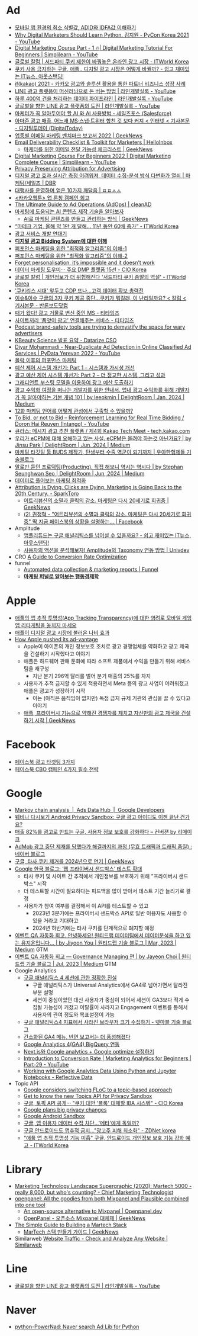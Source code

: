 # Ad

* [모바일 앱 환경의 최소 식별값, ADID와 IDFA값 이해하기](https://www.blog.adbrix.io/post/adid-idfa)
* [Why Digital Marketers Should Learn Python. 김지원 - PyCon Korea 2021 - YouTube](https://www.youtube.com/watch?v=Z5W-e5Ak3VU)
* [Digital Marketing Course Part - 1 🔥| Digital Marketing Tutorial For Beginners | Simplilearn - YouTube](https://www.youtube.com/watch?v=nU-IIXBWlS4)
* [글로벌 칼럼 | 서드파티 쿠키 제한이 바꿔놓은 온라인 광고 시장 - ITWorld Korea](https://www.itworld.co.kr/news/213959)
* [쿠키 사용 금지하는 구글, 애플.. 디지털 광고 시장은 어떻게 바뀔까? - 쉽고 재미있는 IT뉴스, 아웃스탠딩!](https://outstanding.kr/cookiesad20220621)
* [if(kakao) 2021 - 카카오 광고와 솔루션 활용을 통한 파트너 비즈니스 성장 사례](https://if.kakao.com/session/7)
* [LINE 광고 플랫폼이 머신러닝으로 돈 버는 방법 | 라인개발실록 - YouTube](https://www.youtube.com/watch?v=2JPWIbvFTHQ)
* [하루 400억 건을 처리하는 데이터 파이프라인 | 라인개발실록 - YouTube](https://www.youtube.com/watch?v=rCbzilpjsdY)
* [글로벌을 향한 LINE 광고 플랫폼의 도전 | 라인개발실록 - YouTube](https://www.youtube.com/watch?v=Xe1dbcFjYvA)
* [마케터가 꼭 알아두어야 할 AI 와 AI 사용방법 - 세일즈포스 (Salesforce)](https://www.salesforce.com/kr/hub/marketing/ai-for-marketers/)
* [아마존 광고 매출, 어느새 MS·스냅·트위터 합친 것 보다 커져 < 인터넷 < 기사본문 - 디지털투데이 (DigitalToday)](http://www.digitaltoday.co.kr/news/articleView.html?idxno=433482)
* [업종별 이메일 마케팅 벤치마크 보고서 2022 | GeekNews](https://news.hada.io/topic?id=5918)
* [Email Deliverability Checklist & Toolkit for Marketers | HelloInbox](https://www.helloinbox.email/)
  * [마케터를 위한 이메일 전달 가능성 체크리스트 | GeekNews](https://news.hada.io/topic?id=6598)
* [Digital Marketing Course For Beginners 2022 | Digital Marketing Complete Course | Simplilearn - YouTube](https://www.youtube.com/watch?v=3mHmEDyLtUw)
* [Privacy Preserving Attribution for Advertising](https://blog.mozilla.org/en/mozilla/privacy-preserving-attribution-for-advertising/)
* [디지털 광고 효과 실시간 측정 어려워져, 데이터 수집-분석 방식 다변화가 열쇠 | 마케팅/세일즈 | DBR](https://dbr.donga.com/article/view/1202/article_no/10219/ac/a_view)
* [대행사를 운영하며 얻은 10가지 깨달음 | ㅍㅍㅅㅅ](https://ppss.kr/archives/252442)
* [<카카오웹툰> 앱 론칭 캠페인 회고](https://brunch.co.kr/@bat/84)
* [The Ultimate Guide to Ad Operations (AdOps) | cleanAD](https://www.clean.io/adops)
* [마케팅에 도움되는 AI 콘텐츠 제작 기술을 알아보자](https://blog.naver.com/saltluxmarketing/222714564298)
  * [AI로 마케팅 콘텐츠를 만들고 관리하는 방식 | GeekNews](https://news.hada.io/topic?id=6462)
* [“마테크 기업, 올해 약 1만 개 달해… 11년 동안 60배 증가” - ITWorld Korea](https://www.itworld.co.kr/news/236004)
* [광고 서비스 개발 연대기](http://labs.brandi.co.kr//2022/05/18/kimjs.html)
* [**디지털 광고 Bidding System에 대한 이해**](https://www.openads.co.kr/content/contentDetail?contsId=8311)
* [퍼포먼스 마케팅을 위한 "최적화 알고리즘"의 이해-1](https://brunch.co.kr/@edte1020/74)
* [퍼포먼스 마케팅을 위한 "최적화 알고리즘"의 이해-2](https://brunch.co.kr/@edte1020/86)
* [Forget personalisation, it’s impossible and it doesn’t work](https://www.marketingweek.com/peter-weinberg-jon-lombardo-personalisation-impersonalisation/)
* [데이터 마케팅 도우미··· 주요 DMP 플랫폼 15선 - CIO Korea](https://www.ciokorea.com/news/239799)
* [글로벌 칼럼 | 개인정보가 더 위험해진다 '서드파티 쿠키 종말의 역설' - ITWorld Korea](https://www.itworld.co.kr/news/243109)
* ['쿠키리스 시대' 앞두고 CDP 뜨나...고객 데이터 확보 총력전](https://www.bloter.net/newsView/blt202207120015)
* [이슈&이슈 구글의 3자 쿠키 제공 중단...쿠키가 뭐길래, 이 난리일까요? < 칼럼 < 기사본문 - 반론보도닷컴](https://www.banronbodo.com/news/articleView.html?idxno=22479)
* [때가 왔다! 광고 거물로 변신 중인 MS - 티타임즈](https://ttimes.co.kr/article/2022072217577715870)
* [사이트끼리 '품앗이 광고' 연결해주는 서비스 - 티타임즈](https://www.ttimes.co.kr/article/2022081917567762203)
* [Podcast brand-safety tools are trying to demystify the space for wary advertisers](https://www.marketingbrew.com/stories/2022/09/12/podcast-brand-safety-tools-are-trying-to-demystify-the-space-for-wary-advertisers)
* [KBeauty Science 발표 요약 - Datarize CSO](https://www.linkedin.com/posts/seongmoo-kim_datarize-%EB%B0%95%EB%AF%BC%EC%84%B1-cso%EB%8B%98%EC%9D%B4-%EC%97%8A%EA%B7%B8%EC%A0%9C-%EC%BB%A8%ED%8D%BC%EB%9F%B0%EC%8A%A4%EC%97%90%EC%84%9C-%EB%B0%9C%ED%91%9C%ED%96%88%EB%8D%98-%EB%82%B4%EC%9A%A9%EC%9D%B4-insightful-activity-6978608755445743616-5x_3/)
* [Diyar Mohammadi - Near-Duplicate Ad Detection in Online Classified Ad Services | PyData Yerevan 2022 - YouTube](https://www.youtube.com/watch?v=CcsqasfszjE)
* [몰락 이후의 퍼포먼스 마케팅](https://eopla.net/magazines/1686)
* [예산 제어 시스템 개선기: Part 1 – 시스템과 가시성 개선](https://tech.buzzvil.com/blog/budget-pacing-improvement-part-1/)
* [광고 예산 제어 시스템 개선기: Part 2 – 더 정교한 시스템, 그리고 성과](https://tech.buzzvil.com/blog/budget-pacing-improvement-part-2/)
* [그래디언트 부스팅 모델을 이용하여 광고 예산 도출하기](https://www.madup.com/61847208-3d07-40ae-b69b-16b94f26931e)
* [광고 수익화 여정을 떠나는 개발자를 위한 안내서. 앱내 광고 수익화를 위해 개발자가 꼭 알아야하는 기본 개념 101 | by leeokmin | DelightRoom | Jan, 2024 | Medium](https://medium.com/delightroom/%EC%95%B1%EB%82%B4-%EA%B4%91%EA%B3%A0-%EC%88%98%EC%9D%B5%ED%99%94-%EC%97%AC%EC%A0%95%EC%9D%84-%EB%96%A0%EB%82%98%EB%8A%94-%EA%B0%9C%EB%B0%9C%EC%9E%90%EB%A5%BC-%EC%9C%84%ED%95%9C-%EC%95%88%EB%82%B4%EC%84%9C-4744b0aaf68e)
* [12화 마케팅 언어를 어떻게 관성에서 구출할 수 있을까?](https://brunch.co.kr/@cliche-cliche/217)
* [To Bid, or not to Bid – Reinforcement Learning for Real Time Bidding / Doron Hai Reuven (Intango) - YouTube](https://www.youtube.com/watch?v=kptxrinMJNc)
* [큐라스: 메시지 광고 추천 플랫폼 / 제4회 Kakao Tech Meet - tech.kakao.com](https://tech.kakao.com/posts/609)
* [우리가 eCPM에 대해 오해하고 있는 사실. eCPM은 올려야 하는것 아닌가요? | by Jinsu Park | DelightRoom | Jun, 2024 | Medium](https://medium.com/delightroom/ecpm%EC%9D%98-%EC%9D%98%EB%AF%B8-20ff9f553cf6)
* [마케팅 타깃팅 툴 BUDS 제작기, 탄생부터 수출 역군이 되기까지 | 우아한형제들 기술블로그](https://techblog.woowahan.com/17765/)
* [말로만 듣던 프로덕팅(Producting). 직접 해보니 역시는 역시다 | by Stephan Seunghwan Seo | DelightRoom | Jun, 2024 | Medium](https://medium.com/delightroom/%EB%A7%90%EB%A1%9C%EB%A7%8C-%EB%93%A3%EB%8D%98-%ED%94%84%EB%A1%9C%EB%8D%95%ED%8C%85-producting-47f243bd957c)
* [데이터로 풀어보는 마케팅 최적화](https://labs.brandi.co.kr//2024/07/25/kwonsc.html)
* [Attribution is Dying. Clicks are Dying. Marketing is Going Back to the 20th Century. - SparkToro](https://sparktoro.com/blog/attribution-is-dying-clicks-are-dying-marketing-is-going-back-to-the-20th-century/)
  * [어트리뷰션의 소멸과 클릭의 감소. 마케팅은 다시 20세기로 회귀중 | GeekNews](https://news.hada.io/topic?id=16103)
  * [(2) 권정혁 - "어트리뷰션의 소멸과 클릭의 감소. 마케팅은 다시 20세기로 회귀중" 딱 지금 페이스북의 상황을 설명하는... | Facebook](https://www.facebook.com/xguru/posts/pfbid035K8a3eue1qajkXmcYUAp83tHfAxUoiUVf5qf6tNYwxAtyLr8WCu7N9poJDYtSuzl)
* Amplitude
  * [앰플리튜드는 구글 애널리틱스를 넘어설 수 있을까요? - 쉽고 재미있는 IT뉴스, 아웃스탠딩!](https://outstanding.kr/gaamplitude20220930)
  * [사용자의 액션을 분석해보자! Amplitude의 Taxonomy 연동 방법 | Univdev](https://univdev.page/posts/amplitude-taxonomy-for-fe/)
* CRO [A Guide to Conversion Rate Optimization](https://www.digitalocean.com/resources/article/conversion-rate-optimization)
* funnel
  * [Automated data collection & marketing reports | Funnel](https://funnel.io/)
  * [**마케팅 퍼널로 알아보는 행동경제학**](https://brunch.co.kr/@amor30yk/48/)

# Apple
* [애플의 앱 추적 투명성(App Tracking Transparency)에 대한 염려로 모바일 게임 앱 리타게팅을 놓치지 마세요](https://blog.naver.com/remerge_korea/222668609921)
* [애플이 디지털 광고 시장에 불러온 나비 효과](https://blog.toss.im/article/global-business-lounge-13)
* [How Apple pushed its ad-vantage](https://www.axios.com/2022/08/21/apple-advertising-privacy-tracking-iphone)
  * Apple이 아이폰의 개인 정보보호 조치로 광고 경쟁업체를 약화하고 광고 제국을 건설하기 시작했다고 이야기
  * 애플은 하드웨어 판매 둔화에 따라 소프트 제품에서 수익을 만들기 위해 서비스 팀을 재구성
    * 지난 분기 296억 달러를 벌어 분기 매출의 25%를 차지
  * 사용자가 추적 금지할 수 있게 적용하면서 Meta 등의 광고 사업이 어려워졌고 애플은 광고가 성장하기 시작
    * 이는 (아직은 움직임이 없지만) 독점 금지 규제 기관의 관심을 끌 수 있다고 이야기
  * [애플, 프라이버시 기능으로 약해진 경쟁자를 제치고 자신만의 광고 제국을 건설하기 시작 | GeekNews](https://news.hada.io/topic?id=7233)

# Facebook
* [페이스북 광고 타겟팅 3가지](https://brunch.co.kr/@glinkmedia/51)
* [페이스북 CBO 캠페인 4가지 필수 전략](https://www.digiocean.co.kr/p/blog/?p=dgq-facebook-cbo-4-strategy)

# Google
* [Markov chain analysis  |  Ads Data Hub  |  Google Developers](https://developers.google.com/ads-data-hub/guides/markov)
* [웨비나 다시보기 Android Privacy Sandbox: 구글 광고 아이디도 이젠 끝난 건가요?](https://www2.branch.io/WBN-2022-Q10221-APAC_Korea-Android_Privacy_Sandbox_LP-Thank-You-OnDemand.html)
* [매출 82%를 광고로 만드는 구글, 사용자 정보 보호를 강화하다 – 컨버젼 by 리메이크](https://convrsion.co/2022/03/06/%eb%a7%a4%ec%b6%9c-82%eb%a5%bc-%ea%b4%91%ea%b3%a0%eb%a1%9c-%eb%a7%8c%eb%93%9c%eb%8a%94-%ea%b5%ac%ea%b8%80-%ec%82%ac%ec%9a%a9%ec%9e%90-%ec%a0%95%eb%b3%b4-%eb%b3%b4%ed%98%b8%eb%a5%bc-%ea%b0%95%ed%99%94/)
* [AdMob 광고 중단 제재를 당했다가 해결까지의 과정 (무효 트래픽과 트래픽 품질) : 네이버 블로그](https://m.blog.naver.com/sorang226/222732936139)
* [구글, 타사 쿠키 제거를 2024년으로 연기 | GeekNews](https://news.hada.io/topic?id=7116)
* [Google 한국 블로그: ‘웹 프라이버시 샌드박스’ 테스트 확대](https://korea.googleblog.com/2022/08/privacy-sandbox-web-testing-updates.html)
  * 타사 쿠키 및 사이트 간 추적에서 개인정보를 보호하기 위해 "프라이버시 샌드박스" 시작
  * 더 테스트할 시간이 필요하다는 피드백을 많이 받아서 테스트 기간 늘리기로 결정
  * 사용자가 참여 여부를 결정해서 이 API를 테스트할 수 있고
    * 2023년 3분기에는 프라이버시 샌드박스 API로 일반 이용자도 사용할 수 있을 거라고 기대하고
    * 2024년 하반기에는 타사 쿠키를 단계적으로 폐지할 예정
* [이벤트 QA 자동화 회고. 안녕하세요! 원티드랩 데이터팀에서 데이터분석을 하고 있는 유지윤입니다… | by Jiyoon You | 원티드랩 기술 블로그 | Mar, 2023 | Medium](https://medium.com/wantedjobs/%EC%9D%B4%EB%B2%A4%ED%8A%B8-qa-%EC%9E%90%EB%8F%99%ED%99%94-%ED%9A%8C%EA%B3%A0-ef5a2872cbfd) GTM
* [이벤트 QA 자동화 회고 — Governance Managing 편 | by Jayeon Choi | 원티드랩 기술 블로그 | Jul, 2023 | Medium](https://medium.com/wantedjobs/%EC%9D%B4%EB%B2%A4%ED%8A%B8qa-%EC%9E%90%EB%8F%99%ED%99%94-%ED%94%84%EB%A1%9C%EC%A0%9D%ED%8A%B8-%ED%9A%8C%EA%B3%A0-c3f5ee243cf0) GTM
* Google Analytics
  * [구글 애널리틱스 4 세션에 관한 정확한 진실](https://brunch.co.kr/@kayros/143)
    * 구글 애널리틱스가 Universal Analytics에서 GA4로 넘어가면서 달라진 부분 설명
    * 세션이 중심이었던 대신 사용자가 중심이 되어서 세션이 GA3보다 적게 수집될 가능성이 커졌고 이탈률이 사라지고 Engagement 이벤트를 통해서 사용자의 관여 정도와 목표설정이 가능
  * [구글 애널리틱스4 지표에서 사라진 브라우저 크기 수집하기 - 넷마블 기술 블로그](https://netmarble.engineering/collecting-viewport-at-ga4-with-gtm/)
  * [간소화된 GA4 메뉴, 반면 보고서는 더 풍성해졌다](https://brunch.co.kr/@kayros/173)
  * [Google Analytics 4(GA4) BigQuery 연동](https://jybaek.tistory.com/983)
  * [Next.js와 Google analytics + Google optimize 설정하기](https://tech.youha.info/27e8f606-69a5-487b-ae92-c743106b187f)
  * [Introduction to Conversion Rate | Marketing Analytics for Beginners | Part-29 - YouTube](https://www.youtube.com/watch?v=rxJCADJFHKg)
  * [Working with Google Analytics Data Using Python and Jupyter Notebooks - Reflective Data](https://reflectivedata.com/working-with-google-analytics-data-using-python-and-jupyter-notebooks)
* Topic API
  * [Google considers switching FLoC to a topic-based approach](https://digiday.com/marketing/google-switch-floc-cookie-replacement-fingerprinting-potential/)
  * [Get to know the new Topics API for Privacy Sandbox](https://blog.google/products/chrome/get-know-new-topics-api-privacy-sandbox/)
  * [구글, 토픽 API 공개··· "쿠키 대안 '플록' 대체할 IBA 시스템" - CIO Korea](https://www.ciokorea.com/news/223489)
  * [Google plans big privacy changes](https://www.linkedin.com/news/story/google-plans-big-privacy-changes-4681209/)
  * [Google Android Sandbox](https://brunch.co.kr/@hae-ra/73)
  * [구글, 앱 이용자 데이터 수집 차단...'메타'에게 독일까?](https://www.bloter.net/newsView/blt202202170095)
  * [구글 안드로이드도 앱추적 금지…"광고주 피해 최소화" - ZDNet korea](https://zdnet.co.kr/view/?no=20220217102400)
  * ["애플 앱 추적 투명성 기능 미흡" 구글, 안드로이드 개인정보 보호 기능 강화 예고 - ITWorld Korea](https://www.itworld.co.kr/news/225829)

# Library
* [Marketing Technology Landscape Supergraphic (2020): Martech 5000 - really 8,000, but who's counting? - Chief Marketing Technologist](https://chiefmartec.com/2020/04/marketing-technology-landscape-2020-martech-5000/)
* [openpanel: All the goodies from both Mixpanel and Plausible combined into one tool](https://github.com/Openpanel-dev/openpanel)
  * [An open-source alternative to Mixpanel | Openpanel.dev](https://openpanel.dev/)
  * [OpenPanel - 오픈소스 Mixpanel 대체제 | GeekNews](https://news.hada.io/topic?id=15049)
* [The Simple Guide to Building a Martech Stack](https://ahrefs.com/blog/martech-stack/)
  * [MarTech 스택 만들기 가이드 | GeekNews](https://news.hada.io/topic?id=6096)
* Similarweb [Website Traffic - Check and Analyze Any Website | Similarweb](https://www.similarweb.com/)

# Line
* [글로벌을 향한 LINE 광고 플랫폼의 도전 | 라인개발실록 - YouTube](https://www.youtube.com/watch?v=Xe1dbcFjYvA)

# Naver
* [python-PowerNad: Naver search Ad Lib for Python](https://github.com/devkingsejong/python-PowerNad)

